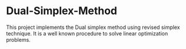 # Dual-Simplex-Method
This project implements the Dual simplex method using revised simplex technique. It is a well known procedure to solve linear optimization problems.
